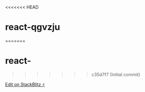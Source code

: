 <<<<<<< HEAD
# react-qgvzju
=======
# react-
>>>>>>> c35d7f7 (Initial commit)

[Edit on StackBlitz ⚡️](https://stackblitz.com/edit/react-qgvzju)